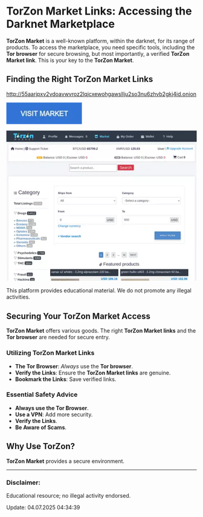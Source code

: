 # TorZon Market Links: Accessing the Darknet Marketplace

**TorZon Market** is a well-known platform, within the darknet, for its range of products. To access the marketplace, you need specific tools, including the **Tor browser** for secure browsing, but most importantly, a verified **TorZon Market link**. This is your key to the **TorZon Market**.

## Finding the Right TorZon Market Links

http://55aarjpxv2vdoavwvroz2lqjcxewohgawsllju2so3nu6zhvb2gkj4id.onion

[<img src="/previews/taskbar.webp" width="200">](http://55aarjpxv2vdoavwvroz2lqjcxewohgawsllju2so3nu6zhvb2gkj4id.onion)

<a href="http://55aarjpxv2vdoavwvroz2lqjcxewohgawsllju2so3nu6zhvb2gkj4id.onion"><img src="/previews/app.webp" alt="Finding the Right TorZon Market Links" style="max-width: 100%;"></a>

This platform provides educational material. We do not promote any illegal activities.

## Securing Your TorZon Market Access

**TorZon Market** offers various goods. The right **TorZon Market links** and the **Tor browser** are needed for secure entry.

### Utilizing TorZon Market Links

*   **The Tor Browser**: *Always* use the **Tor browser**.
*   **Verify the Links**: Ensure the **TorZon Market links** are genuine.
*   **Bookmark the Links**: Save verified links.

### Essential Safety Advice

*   **Always use the Tor Browser**.
*   **Use a VPN**: Add more security.
*   **Verify the Links**.
*   **Be Aware of Scams**.

## Why Use TorZon?

**TorZon Market** provides a secure environment.

---

### Disclaimer:

Educational resource; no illegal activity endorsed.



Update:  04.07.2025 04:34:39